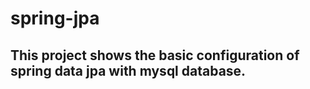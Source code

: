 # spring-jpa

## This project shows the basic configuration of spring data jpa with mysql database.
